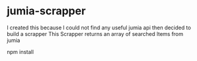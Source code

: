 # jumia-scrapper


I created this because I could not find any useful jumia api then decided to build a scrapper
This Scrapper returns an array of searched Items from jumia

npm install

